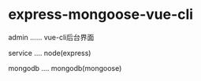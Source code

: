 # express-mongoose-vue-cli

admin ...... vue-cli后台界面

service .... node(express)

mongodb .... mongodb(mongoose)
